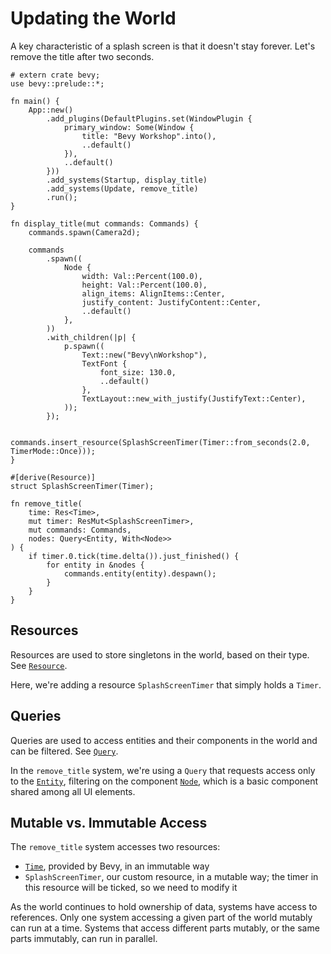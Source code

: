 # Updating the World

A key characteristic of a splash screen is that it doesn't stay forever. Let's remove the title after two seconds.

```rust,no_run
# extern crate bevy;
use bevy::prelude::*;

fn main() {
    App::new()
        .add_plugins(DefaultPlugins.set(WindowPlugin {
            primary_window: Some(Window {
                title: "Bevy Workshop".into(),
                ..default()
            }),
            ..default()
        }))
        .add_systems(Startup, display_title)
        .add_systems(Update, remove_title)
        .run();
}

fn display_title(mut commands: Commands) {
    commands.spawn(Camera2d);

    commands
        .spawn((
            Node {
                width: Val::Percent(100.0),
                height: Val::Percent(100.0),
                align_items: AlignItems::Center,
                justify_content: JustifyContent::Center,
                ..default()
            },
        ))
        .with_children(|p| {
            p.spawn((
                Text::new("Bevy\nWorkshop"),
                TextFont {
                    font_size: 130.0,
                    ..default()
                },
                TextLayout::new_with_justify(JustifyText::Center),
            ));
        });

    commands.insert_resource(SplashScreenTimer(Timer::from_seconds(2.0, TimerMode::Once)));
}

#[derive(Resource)]
struct SplashScreenTimer(Timer);

fn remove_title(
    time: Res<Time>,
    mut timer: ResMut<SplashScreenTimer>,
    mut commands: Commands,
    nodes: Query<Entity, With<Node>>
) {
    if timer.0.tick(time.delta()).just_finished() {
        for entity in &nodes {
            commands.entity(entity).despawn();
        }
    }
}
```

## Resources

Resources are used to store singletons in the world, based on their type. See [`Resource`](https://docs.rs/bevy/0.15.0-rc.2/bevy/ecs/prelude/trait.Resource.html).

Here, we're adding a resource `SplashScreenTimer` that simply holds a `Timer`.

## Queries

Queries are used to access entities and their components in the world and can be filtered. See [`Query`](https://docs.rs/bevy/0.15.0-rc.2/bevy/ecs/prelude/struct.Query.html).

In the `remove_title` system, we're using a `Query` that requests access only to the [`Entity`](https://docs.rs/bevy/0.15.0-rc.2/bevy/ecs/entity/struct.Entity.html), filtering on the component [`Node`](https://docs.rs/bevy/0.15.0-rc.2/bevy/prelude/struct.Node.html), which is a basic component shared among all UI elements.

## Mutable vs. Immutable Access

The `remove_title` system accesses two resources:
* [`Time`](https://docs.rs/bevy/0.15.0-rc.2/bevy/prelude/struct.Time.html), provided by Bevy, in an immutable way
* `SplashScreenTimer`, our custom resource, in a mutable way; the timer in this resource will be ticked, so we need to modify it

As the world continues to hold ownership of data, systems have access to references. Only one system accessing a given part of the world mutably can run at a time. Systems that access different parts mutably, or the same parts immutably, can run in parallel.
